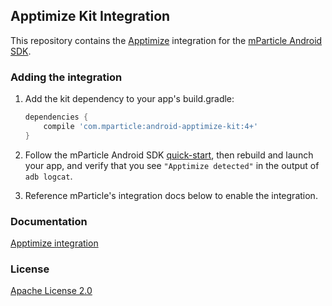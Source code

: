 ## Apptimize Kit Integration

This repository contains the [Apptimize](https://www.apptimize.com/) integration for the [mParticle Android SDK](https://github.com/mParticle/mparticle-android-sdk).

### Adding the integration

1. Add the kit dependency to your app's build.gradle:

    ```groovy
    dependencies {
        compile 'com.mparticle:android-apptimize-kit:4+'
    }
    ```
2. Follow the mParticle Android SDK [quick-start](https://github.com/mParticle/mparticle-android-sdk), then rebuild and launch your app, and verify that you see `"Apptimize detected"` in the output of `adb logcat`.
3. Reference mParticle's integration docs below to enable the integration.

### Documentation

[Apptimize integration](http://docs.mparticle.com/?java#apptimize)

### License

[Apache License 2.0](http://www.apache.org/licenses/LICENSE-2.0)